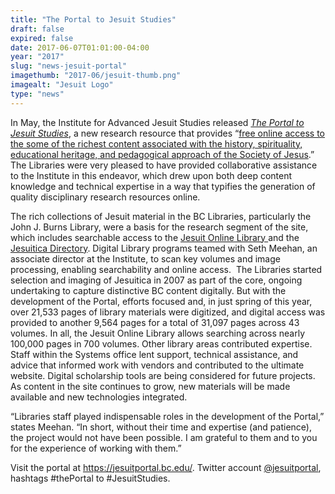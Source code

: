 ```yaml
---
title: "The Portal to Jesuit Studies"
draft: false
expired: false
date: 2017-06-07T01:01:00-04:00
year: "2017"
slug: "news-jesuit-portal"
imagethumb: "2017-06/jesuit-thumb.png"
imagealt: "Jesuit Logo"
type: "news"
---
```


<p>In May, the Institute for Advanced Jesuit Studies released <a href="https://jesuitportal.bc.edu/"><em>The </em></a><a href="https://jesuitportal.bc.edu/"><em>Portal to Jesuit Studies</em></a>, a new research resource that provides &ldquo;<a href="https://jesuitportal.bc.edu/about/collaborators/">free   online access to the some of the richest content associated with the   history, spirituality, educational heritage, and pedagogical approach of   the Society of Jesus</a>.&rdquo;  The Libraries were very pleased to have   provided collaborative assistance to the Institute in this endeavor,   which drew upon both deep content knowledge and technical expertise in a   way that typifies the generation of quality disciplinary research   resources online.</p>

<p>The rich collections of Jesuit material in the BC Libraries,   particularly the John J. Burns Library, were a basis for the research   segment of the site, which includes searchable access to the <a href="https://jesuitportal.bc.edu/research/jesuit-online-library/">Jesuit Online Library </a>and the <a href="https://jesuitportal.bc.edu/research/jesuitica/">Jesuitica Directory</a>.   Digital Library programs teamed with Seth Meehan, an associate director   at the Institute, to scan key volumes and image processing, enabling   searchability and online access.  The Libraries started selection and   imaging of Jesuitica in 2007 as part of the core, ongoing undertaking to   capture distinctive BC content digitally. But with the development of   the Portal, efforts focused and, in just spring of this year, over   21,533 pages of library materials were digitized, and digital access was   provided to another 9,564 pages for a total of 31,097 pages across 43   volumes. In all, the Jesuit Online Library allows searching across   nearly 100,000 pages in 700 volumes. Other library areas contributed   expertise. Staff within the Systems office lent support, technical   assistance, and advice that informed work with vendors and contributed   to the ultimate website. Digital scholarship tools are being considered   for future projects. As content in the site continues to grow, new   materials will be made available and new technologies integrated.</p>

<p>&ldquo;Libraries staff played indispensable roles in the development of the   Portal,&rdquo; states Meehan. &ldquo;In short, without their time and expertise   (and patience), the project would not have been possible. I am grateful   to them and to you for the experience of working with them.&rdquo;</p>
<p>Visit the portal at <a href="https://jesuitportal.bc.edu/">https://jesuitportal.bc.edu/</a>. Twitter account <a href="https://twitter.com/JesuitPortal">@jesuitportal</a>, hashtags #thePortal to #JesuitStudies.</p>
